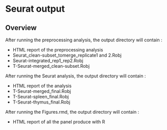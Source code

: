 # Seurat output
## Overview
After running the preprocessing analysis, the output directory will contain :
- HTML report of the preprocessing analysis
- Seurat_clean-subset_tomerge_replicate1 and 2.Robj
- Seurat-integrated_rep1_rep2.Robj
- T-Seurat-merged_clean-subset.Robj

After running the Seurat analysis, the output directory will contain :
- HTML report of the analysis
- T-Seurat-merged_final.Robj
- T-Seurat-spleen_final.Robj
- T-Seurat-thymus_final.Robj

After running the Figures.rmd, the output directory will contain :
- HTML report of all the panel produce with R
